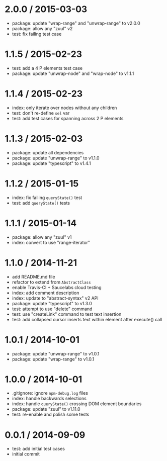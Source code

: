 
2.0.0 / 2015-03-03
==================

  * package: update "wrap-range" and "unwrap-range" to v2.0.0
  * package: allow any "zuul" v2
  * test: fix failing test case

1.1.5 / 2015-02-23
==================

  * test: add a 4 P elements test case
  * package: update "unwrap-node" and "wrap-node" to v1.1.1

1.1.4 / 2015-02-23
==================

  * index: only iterate over nodes without any children
  * test: don't re-define `sel` var
  * test: add test cases for spanning across 2 P elements

1.1.3 / 2015-02-03
==================

  * package: update all dependencies
  * package: update "unwrap-range" to v1.1.0
  * package: update "typescript" to v1.4.1

1.1.2 / 2015-01-15
==================

  * index: fix failing `queryState()` test
  * test: add `queryState()` tests

1.1.1 / 2015-01-14
==================

  * package: allow any "zuul" v1
  * index: convert to use "range-iterator"

1.1.0 / 2014-11-21
==================

  * add README.md file
  * refactor to extend from `AbstractClass`
  * enable Travis-CI + Saucelabs cloud testing
  * index: add comment description
  * index: update to "abstract-syntax" v2 API
  * package: update "typescript" to v1.3.0
  * test: attempt to use "delete" command
  * test: use "createLink" command to test text insertion
  * test: add collapsed cursor inserts text within element after execute() call

1.0.1 / 2014-10-01
==================

  * package: update "unwrap-range" to v1.0.1
  * package: update "wrap-range" to v1.0.1

1.0.0 / 2014-10-01
==================

  * .gitignore: ignore `npm-debug.log` files
  * index: handle backwards selections
  * index: handle `queryState()` crossing DOM element boundaries
  * package: update "zuul" to v1.11.0
  * test: re-enable and polish some tests

0.0.1 / 2014-09-09
==================

  * test: add initial test cases
  * initial commit
